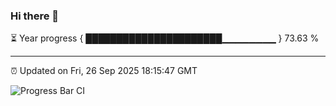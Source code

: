 ### Hi there 👋

⏳ Year progress { ██████████████████████▁▁▁▁▁▁▁▁ } 73.63 %

---

⏰ Updated on Fri, 26 Sep 2025 18:15:47 GMT

![Progress Bar CI](https://github.com/code-lakshay/GitHub-Actions-Demo/workflows/Progress%20Bar%20CI/badge.svg)
